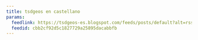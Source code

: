 ```yaml
---
title: tsdgeos en castellano
params:
  feedlink: https://tsdgeos-es.blogspot.com/feeds/posts/default?alt=rss
  feedid: cbb2cf92d5c1827729a25895dacabbfb
---
```

